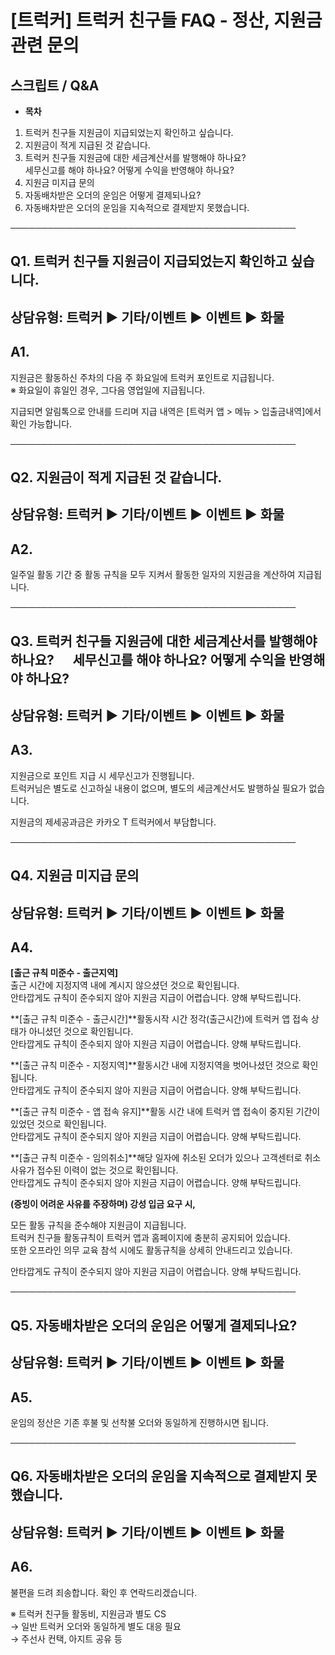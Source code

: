 # [트럭커] 트럭커 친구들 FAQ - 정산, 지원금 관련 문의

**스크립트 / Q&A**
--------------

* **목차**

1. 트럭커 친구들 지원금이 지급되었는지 확인하고 싶습니다.
2. 지원금이 적게 지급된 것 같습니다.
3. 트럭커 친구들 지원금에 대한 세금계산서를 발행해야 하나요?  
   세무신고를 해야 하나요? 어떻게 수익을 반영해야 하나요?
4. 지원금 미지급 문의
5. 자동배차받은 오더의 운임은 어떻게 결제되나요?
6. 자동배차받은 오더의 운임을 지속적으로 결제받지 못했습니다.

──────────────────────────────────────────────

**Q1. 트럭커 친구들 지원금이 지급되었는지 확인하고 싶습니다.**
--------------------------------------

상담유형: 트럭커 ▶ 기타/이벤트 ▶ 이벤트 ▶ 화물
-----------------------------

**A1.**
-------

지원금은 활동하신 주차의 다음 주 화요일에 트럭커 포인트로 지급됩니다.  
※ 화요일이 휴일인 경우, 그다음 영업일에 지급됩니다.  
  
지급되면 알림톡으로 안내를 드리며 지급 내역은 [트럭커 앱 > 메뉴 > 입출금내역]에서 확인 가능합니다.

──────────────────────────────────────────────

**Q2. 지원금이 적게 지급된 것 같습니다.**
---------------------------

상담유형: 트럭커 ▶ 기타/이벤트 ▶ 이벤트 ▶ 화물
-----------------------------

**A2.**
-------

일주일 활동 기간 중 활동 규칙을 모두 지켜서 활동한 일자의 지원금을 계산하여 지급됩니다.

──────────────────────────────────────────────

**Q3. 트럭커 친구들 지원금에 대한 세금계산서를 발행해야 하나요?      세무신고를 해야 하나요? 어떻게 수익을 반영해야 하나요?**
-----------------------------------------------------------------------------

상담유형: 트럭커 ▶ 기타/이벤트 ▶ 이벤트 ▶ 화물
-----------------------------

**A3.**
-------

지원금으로 포인트 지급 시 세무신고가 진행됩니다.   
트럭커님은 별도로 신고하실 내용이 없으며, 별도의 세금계산서도 발행하실 필요가 없습니다.   
  
지원금의 제세공과금은 카카오 T 트럭커에서 부담합니다.

──────────────────────────────────────────────

**Q4. 지원금 미지급 문의**
------------------

상담유형: 트럭커 ▶ 기타/이벤트 ▶ 이벤트 ▶ 화물
-----------------------------

**A4.**
-------

**[출근 규칙 미준수 - 출근지역]**  
출근 시간에 지정지역 내에 계시지 않으셨던 것으로 확인됩니다.  
안타깝게도 규칙이 준수되지 않아 지원금 지급이 어렵습니다. 양해 부탁드립니다.

**[출근 규칙 미준수 - 출근시간]**활동시작 시간 정각(출근시간)에 트럭커 앱 접속 상태가 아니셨던 것으로 확인됩니다.  
안타깝게도 규칙이 준수되지 않아 지원금 지급이 어렵습니다. 양해 부탁드립니다.

**[출근 규칙 미준수 - 지정지역]**활동시간 내에 지정지역을 벗어나셨던 것으로 확인됩니다.  
안타깝게도 규칙이 준수되지 않아 지원금 지급이 어렵습니다. 양해 부탁드립니다.

**[출근 규칙 미준수 - 앱 접속 유지]**활동 시간 내에 트럭커 앱 접속이 중지된 기간이 있었던 것으로 확인됩니다.  
안타깝게도 규칙이 준수되지 않아 지원금 지급이 어렵습니다. 양해 부탁드립니다.

**[출근 규칙 미준수 - 임의취소]**해당 일자에 취소된 오더가 있으나 고객센터로 취소 사유가 접수된 이력이 없는 것으로 확인됩니다.  
안타깝게도 규칙이 준수되지 않아 지원금 지급이 어렵습니다. 양해 부탁드립니다.

**(증빙이 어려운 사유를 주장하며) 강성 입금 요구 시,**

모든 활동 규칙을 준수해야 지원금이 지급됩니다.  
트럭커 친구들 활동규칙이 트럭커 앱과 홈페이지에 충분히 공지되어 있습니다.  
또한 오프라인 의무 교육 참석 시에도 활동규칙을 상세히 안내드리고 있습니다.  
  
안타깝게도 규칙이 준수되지 않아 지원금 지급이 어렵습니다. 양해 부탁드립니다.

──────────────────────────────────────────────

**Q5. 자동배차받은 오더의 운임은 어떻게 결제되나요?**
---------------------------------

상담유형: 트럭커 ▶ 기타/이벤트 ▶ 이벤트 ▶ 화물
-----------------------------

**A5.**
-------

운임의 정산은 기존 후불 및 선착불 오더와 동일하게 진행하시면 됩니다.

──────────────────────────────────────────────

**Q6. 자동배차받은 오더의 운임을 지속적으로 결제받지 못했습니다.**
----------------------------------------

상담유형: 트럭커 ▶ 기타/이벤트 ▶ 이벤트 ▶ 화물
-----------------------------

**A6.**
-------

불편을 드려 죄송합니다. 확인 후 연락드리겠습니다.

※ 트럭커 친구들 활동비, 지원금과 별도 CS  
→ 일반 트럭커 오더와 동일하게 별도 대응 필요   
→ 주선사 컨택, 아지트 공유 등
